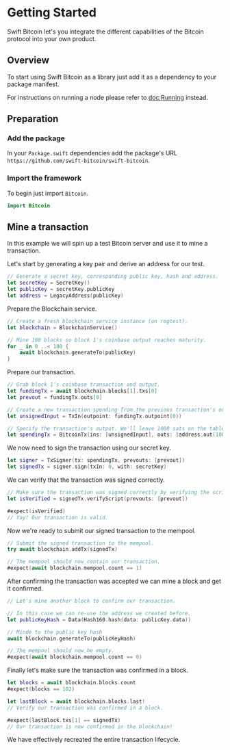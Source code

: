 # Getting Started

Swift Bitcoin let's you integrate the different capabilities of the Bitcoin protocol into your own product.

## Overview

To start using Swift Bitcoin as a library just add it as a dependency to your package manifest.

For instructions on running a node please refer to <doc:Running> instead.

## Preparation

### Add the package

In your `Package.swift` dependencies add the package's URL `https://github.com/swift-bitcoin/swift-bitcoin`.

### Import the framework

To begin just import `Bitcoin`.

```swift
import Bitcoin
```

## Mine a transaction

In this example we will spin up a test Bitcoin server and use it to mine a transaction.

Let's start by generating a key pair and derive an address for our test.

```swift
// Generate a secret key, corresponding public key, hash and address.
let secretKey = SecretKey()
let publicKey = secretKey.publicKey
let address = LegacyAddress(publicKey)
```

Prepare the Blockchain service.

```swift
// Create a fresh blockchain service instance (on regtest).
let blockchain = BlockchainService()

// Mine 100 blocks so block 1's coinbase output reaches maturity.
for _ in 0 ..< 100 {
    await blockchain.generateTo(publicKey)
}
```

Prepare our transaction.

```swift
// Grab block 1's coinbase transaction and output.
let fundingTx = await blockchain.blocks[1].txs[0]
let prevout = fundingTx.outs[0]

// Create a new transaction spending from the previous transaction's outpoint.
let unsignedInput = TxIn(outpoint: fundingTx.outpoint(0))

// Specify the transaction's output. We'll leave 1000 sats on the table to tip miners. We'll re-use the origin address for simplicity.
let spendingTx = BitcoinTx(ins: [unsignedInput], outs: [address.out(100)])
```

We now need to sign the transaction using our secret key.

```swift
let signer = TxSigner(tx: spendingTx, prevouts: [prevout])
let signedTx = signer.sign(txIn: 0, with: secretKey)
```

We can verify that the transaction was signed correctly.

```swift
// Make sure the transaction was signed correctly by verifying the scripts.
let isVerified = signedTx.verifyScript(prevouts: [prevout])

#expect(isVerified)
// Yay! Our transaction is valid.
```

Now we're ready to submit our signed transaction to the mempool.

```swift
// Submit the signed transaction to the mempool.
try await blockchain.addTx(signedTx)

// The mempool should now contain our transaction.
#expect(await blockchain.mempool.count == 1)
```

After confirming the transaction was accepted we can mine a block and get it confirmed.

```swift
// Let's mine another block to confirm our transaction.

// In this case we can re-use the address we created before.
let publicKeyHash = Data(Hash160.hash(data: publicKey.data))

// Minde to the public key hash
await blockchain.generateTo(publicKeyHash)

// The mempool should now be empty.
#expect(await blockchain.mempool.count == 0)
```

Finally let's make sure the transaction was confirmed in a block.

```swift
let blocks = await blockchain.blocks.count
#expect(blocks == 102)

let lastBlock = await blockchain.blocks.last!
// Verify our transaction was confirmed in a block.

#expect(lastBlock.txs[1] == signedTx)
// Our transaction is now confirmed in the blockchain!
```

We have effectively recreated the entire transaction lifecycle.
